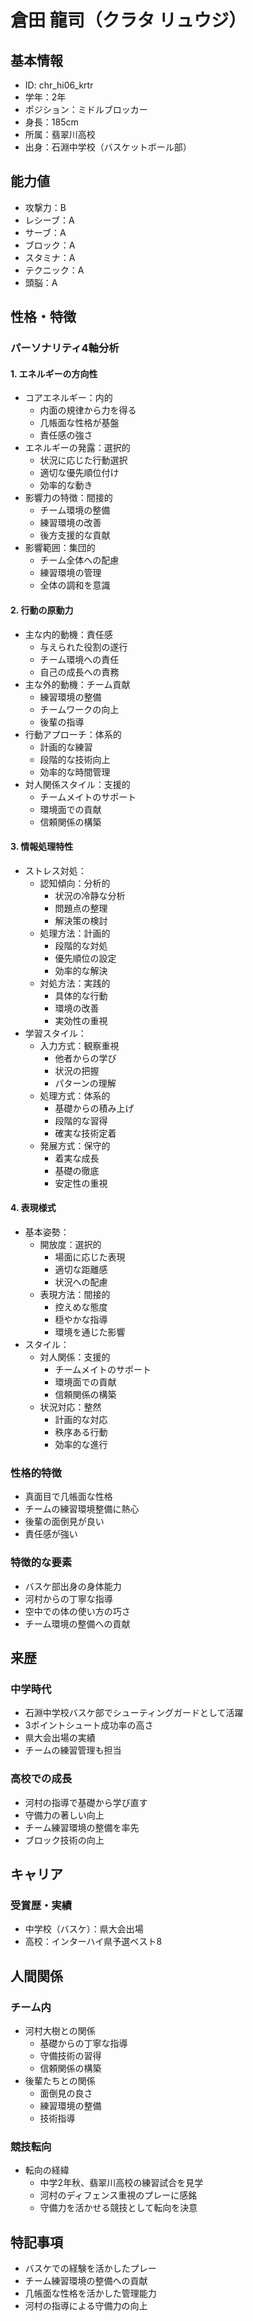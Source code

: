 # 倉田 龍司（クラタ リュウジ）

## 基本情報

- ID: chr_hi06_krtr
- 学年：2年
- ポジション：ミドルブロッカー
- 身長：185cm
- 所属：翡翠川高校
- 出身：石淵中学校（バスケットボール部）

## 能力値

- 攻撃力：B
- レシーブ：A
- サーブ：A
- ブロック：A
- スタミナ：A
- テクニック：A
- 頭脳：A

## 性格・特徴

### パーソナリティ4軸分析

#### 1. エネルギーの方向性

- コアエネルギー：内的
  - 内面の規律から力を得る
  - 几帳面な性格が基盤
  - 責任感の強さ
- エネルギーの発露：選択的
  - 状況に応じた行動選択
  - 適切な優先順位付け
  - 効率的な動き
- 影響力の特徴：間接的
  - チーム環境の整備
  - 練習環境の改善
  - 後方支援的な貢献
- 影響範囲：集団的
  - チーム全体への配慮
  - 練習環境の管理
  - 全体の調和を意識

#### 2. 行動の原動力

- 主な内的動機：責任感
  - 与えられた役割の遂行
  - チーム環境への責任
  - 自己の成長への責務
- 主な外的動機：チーム貢献
  - 練習環境の整備
  - チームワークの向上
  - 後輩の指導
- 行動アプローチ：体系的
  - 計画的な練習
  - 段階的な技術向上
  - 効率的な時間管理
- 対人関係スタイル：支援的
  - チームメイトのサポート
  - 環境面での貢献
  - 信頼関係の構築

#### 3. 情報処理特性

- ストレス対処：
  - 認知傾向：分析的
    - 状況の冷静な分析
    - 問題点の整理
    - 解決策の検討
  - 処理方法：計画的
    - 段階的な対処
    - 優先順位の設定
    - 効率的な解決
  - 対処方法：実践的
    - 具体的な行動
    - 環境の改善
    - 実効性の重視
- 学習スタイル：
  - 入力方式：観察重視
    - 他者からの学び
    - 状況の把握
    - パターンの理解
  - 処理方式：体系的
    - 基礎からの積み上げ
    - 段階的な習得
    - 確実な技術定着
  - 発展方式：保守的
    - 着実な成長
    - 基礎の徹底
    - 安定性の重視

#### 4. 表現様式

- 基本姿勢：
  - 開放度：選択的
    - 場面に応じた表現
    - 適切な距離感
    - 状況への配慮
  - 表現方法：間接的
    - 控えめな態度
    - 穏やかな指導
    - 環境を通じた影響
- スタイル：
  - 対人関係：支援的
    - チームメイトのサポート
    - 環境面での貢献
    - 信頼関係の構築
  - 状況対応：整然
    - 計画的な対応
    - 秩序ある行動
    - 効率的な進行

### 性格的特徴

- 真面目で几帳面な性格
- チームの練習環境整備に熱心
- 後輩の面倒見が良い
- 責任感が強い

### 特徴的な要素

- バスケ部出身の身体能力
- 河村からの丁寧な指導
- 空中での体の使い方の巧さ
- チーム環境の整備への貢献

## 来歴

### 中学時代

- 石淵中学校バスケ部でシューティングガードとして活躍
- 3ポイントシュート成功率の高さ
- 県大会出場の実績
- チームの練習管理も担当

### 高校での成長

- 河村の指導で基礎から学び直す
- 守備力の著しい向上
- チーム練習環境の整備を率先
- ブロック技術の向上

## キャリア

### 受賞歴・実績

- 中学校（バスケ）：県大会出場
- 高校：インターハイ県予選ベスト8

## 人間関係

### チーム内

- 河村大樹との関係
  - 基礎からの丁寧な指導
  - 守備技術の習得
  - 信頼関係の構築
- 後輩たちとの関係
  - 面倒見の良さ
  - 練習環境の整備
  - 技術指導

### 競技転向

- 転向の経緯
  - 中学2年秋、翡翠川高校の練習試合を見学
  - 河村のディフェンス重視のプレーに感銘
  - 守備力を活かせる競技として転向を決意

## 特記事項

- バスケでの経験を活かしたプレー
- チーム練習環境の整備への貢献
- 几帳面な性格を活かした管理能力
- 河村の指導による守備力の向上
